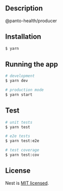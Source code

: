 ## Description

@panto-health/producer

## Installation

```bash
$ yarn
```

## Running the app

```bash
# development
$ yarn dev

# production mode
$ yarn start
```

## Test

```bash
# unit tests
$ yarn test

# e2e tests
$ yarn test:e2e

# test coverage
$ yarn test:cov
```

## License

Nest is [MIT licensed](LICENSE).
